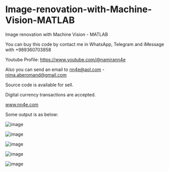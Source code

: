 # Image-renovation-with-Machine-Vision-MATLAB
Image renovation with Machine Vision - MATLAB

You can buy this code by contact me in WhatsApp, Telegram and iMessage with +989360703858

Youtube Profile: https://www.youtube.com/@namirann4e

Also you can send an email to nn4e@aol.com - nima.aberomand@gmail.com

Source code is available for sell.

Digital currency transactions are accepted.

www.nn4e.com

Some output is as below:

![image](https://github.com/user-attachments/assets/2a811763-d842-43a4-ac6f-c90d3373d124)

![image](https://github.com/user-attachments/assets/a5d74603-c7a2-4415-a527-16e1b5482a43)

![image](https://github.com/user-attachments/assets/90deb61f-4479-4139-9dc7-87107bc11586)

![image](https://github.com/user-attachments/assets/cc89efc9-256f-47df-a3a3-37d85b991f33)

![image](https://github.com/user-attachments/assets/aacea717-4b81-4ff6-a974-1e1a3902500e)
